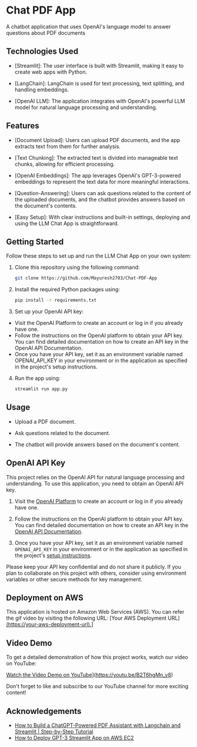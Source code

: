 
# Chat PDF App 

A chatbot application that uses OpenAI's language model to answer questions about PDF documents

## Technologies Used
 - [Streamlit]: The user interface is built with Streamlit, making it easy to create web apps with Python.

 - [LangChain]: LangChain is used for text processing, text splitting, and handling embeddings.

 - [OpenAI LLM]: The application integrates with OpenAI's powerful LLM model for natural language processing and understanding.


## Features
 - [Document Upload]: Users can upload PDF documents, and the app extracts text from them for further analysis.

 - [Text Chunking]: The extracted text is divided into manageable text chunks, allowing for efficient processing.

 - [OpenAI Embeddings]: The app leverages OpenAI's GPT-3-powered embeddings to represent the text data for more meaningful interactions.

 - [Question-Answering]: Users can ask questions related to the content of the uploaded documents, and the chatbot provides answers based on the document's contents.

 - [Easy Setup]: With clear instructions and built-in settings, deploying and using the LLM Chat App is straightforward.


## Getting Started
Follow these steps to set up and run the LLM Chat App on your own system:

1. Clone this repository using the following command:
   ```sh
   git clone https://github.com/Mayuresh2703/Chat-PDF-App

2. Install the required Python packages using:
    ```sh
    pip install -r requirements.txt

3. Set up your OpenAI API key:

 - Visit the OpenAI Platform to create an account or log in if you already have one.
 - Follow the instructions on the OpenAI platform to obtain your API key. You can find detailed documentation on how to create an API key in the OpenAI API Documentation.
 - Once you have your API key, set it as an environment variable named OPENAI_API_KEY in your environment or in the application as specified in the project's setup instructions.

4. Run the app using:
    ```sh
    streamlit run app.py


## Usage
 - Upload a PDF document.

 - Ask questions related to the document.

 - The chatbot will provide answers based on the document's content.

## OpenAI API Key

This project relies on the OpenAI API for natural language processing and understanding. To use this application, you need to obtain an OpenAI API key.

1. Visit the [OpenAI Platform](https://platform.openai.com/) to create an account or log in if you already have one.

2. Follow the instructions on the OpenAI platform to obtain your API key. You can find detailed documentation on how to create an API key in the [OpenAI API Documentation](https://platform.openai.com/docs/guides/authentication).

3. Once you have your API key, set it as an environment variable named `OPENAI_API_KEY` in your environment or in the application as specified in the project's [setup instructions](#getting-started).

Please keep your API key confidential and do not share it publicly. If you plan to collaborate on this project with others, consider using environment variables or other secure methods for key management.

## Deployment on AWS

This application is hosted on Amazon Web Services (AWS). You can  refer the gif video by visiting the following URL: [Your AWS Deployment URL][(https://your-aws-deployment-url).](https://www.veed.io/view/3408e84c-a536-4cb6-bd73-3f184d773539)]

## Video Demo

To get a detailed demonstration of how this project works, watch our video  on YouTube:

[Watch the Video Demo on YouTube](https://youtube.com/your-video-url)](https://youtu.be/B2T6hgMn_y8)

Don't forget to like and subscribe to our YouTube channel for more exciting content!



## Acknowledgements

 - [How to Build a ChatGPT-Powered PDF Assistant with Langchain and Streamlit | Step-by-Step Tutorial ](https://www.youtube.com/watch?v=RIWbalZ7sTo)
 - [How to Deploy GPT-3 Streamlit App on AWS EC2](https://www.youtube.com/watch?v=904cW9lJ7LQ)

